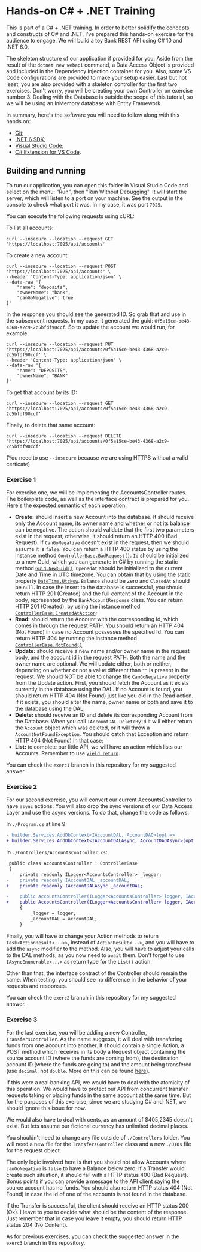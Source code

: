 # Hands-on C# + .NET Training

This is part of a C# + .NET training. In order to better solidify the concepts and constructs of C#
and .NET, I've prepared this hands-on exercise for the audience to engage. We will build a toy Bank
REST API using C# 10 and .NET 6.0.

The skeleton structure of our application if provided for you. Aside from the result of the
`dotnet new webapi` command, a Data Access Object is provided and included in the Dependency
Injection container for you. Also, some VS Code configurations are provided to make your setup
easier. Last but not least, you are also provided with a skeleton controller for the first two
exercises. Don't worry, you will be creating your own Controller on exercise number 3. Dealing with
the Database is outside the scope of this tutorial, so we will be using an InMemory database with
Entity Framework.

In summary, here's the software you will need to follow along with this hands on:
- [Git](https://git-scm.com/download);
- [.NET 6 SDK](https://dotnet.microsoft.com/en-us/download/dotnet/6.0);
- [Visual Studio Code](https://code.visualstudio.com/download);
- [C# Extension for VS Code](https://marketplace.visualstudio.com/items?itemName=ms-dotnettools.csharp).

## Building and running

To run our application, you can open this folder in Visual Studio Code and select on the menu:
"Run", then "Run Without Debugging". It will start the server, which will listen to a port on your
machine. See the output in the console to check what port it was. In my case, it was port `7025`.

You can execute the following requests using cURL:

To list all accounts:

```
curl --insecure --location --request GET 'https://localhost:7025/api/accounts'
```

To create a new account:

```
curl --insecure --location --request POST 'https://localhost:7025/api/accounts' \
--header 'Content-Type: application/json' \
--data-raw '{
    "name": "deposits",
    "ownerName": "bank",
    "canGoNegative": true
}'
```

In the response you should see the generated ID. So grab that and use in the subsequent requests.
In my case, it generated the guid: `0f5a15ce-be43-4368-a2c9-2c5bfdf90ccf`. So to update the
account we would run, for example:

```
curl --insecure --location --request PUT 'https://localhost:7025/api/accounts/0f5a15ce-be43-4368-a2c9-2c5bfdf90ccf' \
--header 'Content-Type: application/json' \
--data-raw '{
    "name": "DEPOSITS",
    "ownerName": "BANK"
}'
```

To get that account by its ID:

```
curl --insecure --location --request GET 'https://localhost:7025/api/accounts/0f5a15ce-be43-4368-a2c9-2c5bfdf90ccf'
```

Finally, to delete that same account:

```
curl --insecure --location --request DELETE 'https://localhost:7025/api/accounts/0f5a15ce-be43-4368-a2c9-2c5bfdf90ccf'
```

(You need to use `--insecure` because we are using HTTPS without a valid certicate)

### Exercise 1

For exercise one, we will be implementing the AccountsController routes. The boilerplate code,
as well as the interface contract is prepared for you. Here's the expected semantic of each
operation:

 * **Create:** should insert a new Account into the database. It should receive only the Account
 name, its owner name and whether or not its balance can be negative. The action should validate
 that the first two parameters exist in the request, otherwise, it should return an HTTP 400 (Bad
 Request). If `CanGoNegative` doesn't exist in the request, then we should assume it is `false`.
 You can return a HTTP 400 status by using the instance method
 [`ControllerBase.BadRequest()`](https://docs.microsoft.com/en-us/dotnet/api/microsoft.aspnetcore.mvc.controllerbase.badrequest?view=aspnetcore-6.0).
 `Id` should be initialized to a new Guid, which you can generate in C# by running the static
 method
 [`Guid.NewGuid()`](https://docs.microsoft.com/en-us/dotnet/api/system.guid.newguid?view=net-6.0).
 `OpenedAt` should be initialized to the current Date and Time in UTC
 timezone. You can obtain that by using the static property
 [`DateTime.UtcNow`](https://docs.microsoft.com/en-us/dotnet/api/system.datetime.utcnow?view=net-6.0).
 `Balance` should be zero and `ClosedAt` should be `null`. In case the insert to the database is
 successful, you should return HTTP 201 (Created) and the full content of the Account in the body,
 represented by the `BankAccountResponse` class. You can return HTTP 201 (Created), by using the
 instance method
 [`ControllerBase.CreatedAtAction`](https://docs.microsoft.com/en-us/dotnet/api/microsoft.aspnetcore.mvc.controllerbase.createdataction?view=aspnetcore-6.0);
 * **Read:** should return the Account with the corresponding Id, which comes in through the
 request PATH. You should return an HTTP 404 (Not Found) in case no Account possesses the specified
 Id. You can return HTTP 404 by running the instance method
 [`ControllerBase.NotFound()`](https://docs.microsoft.com/en-us/dotnet/api/microsoft.aspnetcore.mvc.controllerbase.notfound?view=aspnetcore-6.0).
 * **Update:** should receive a new name and/or owner name in the request body, and the account id
 in the request PATH. Both the name and the owner name are optional. We will update either, both or
 neither, depending on whether or not a value different than `""` is present in the request. We
 should NOT be able to change the `CanGoNegative` property from the Update action. First, you
 should fetch the Account as it exists currently in the database using the DAL. If no Account is
 found, you should return HTTP 404 (Not Found) just like you did in the Read action. If it exists,
 you should alter the name, owner name or both and save it to the database using the DAL;
 * **Delete:** should receive an ID and delete its corresponding Account from the Database. When
 you call `IAccountDAL.DeleteById` it will either return the `Account` object which was deleted, or
 it will throw a `AccountNotFoundException`. You should catch that Exception and return HTTP 404
 (Not Found) in that case;
 * **List:** to complete our little API, we will have an action which lists our Accounts. Remember
 to use [`yield return`](https://docs.microsoft.com/en-us/dotnet/csharp/language-reference/keywords/yield).

You can check the `exerc1` branch in this repository for my suggested answer.

### Exercise 2

For our second exercise, you will convert our current AccountsController to have `async` actions.
You will also drop the sync versions of our Data Access Layer and use the async versions. To do
that, change the code as follows.

In `./Program.cs` at line 9:

```diff
- builder.Services.AddDbContext<IAccountDAL, AccountDAO>(opt =>
+ builder.Services.AddDbContext<IAccountDALAsync, AccountDAOAsync>(opt =>
```

In `./Controllers/AccountsController.cs`:

```diff
 public class AccountsController : ControllerBase
 {
     private readonly ILogger<AccountsController> _logger;
-    private readonly IAccountDAL _accountDAL;
+    private readonly IAccountDALAsync _accountDAL;

-    public AccountsController(ILogger<AccountsController> logger, IAccountDAL accountDAL)
+    public AccountsController(ILogger<AccountsController> logger, IAccountDALAsync accountDAL)
     {
         _logger = logger;
         _accountDAL = accountDAL;
     }
```

Finally, you will have to change your Action methods to return `Task<ActionResult<...>>`, instead
of `ActionResult<...>`, and you will have to add the `async` modifier to the method. Also, you will
have to adjust your calls to the DAL methods, as you now need to `await` them. Don't forget to use
`IAsyncEnumerable<...>` as return type for the `List()` action.

Other than that, the interface contract of the Controller should remain the same. When testing, you
should see no difference in the behavior of your requests and responses.

You can check the `exerc2` branch in this repository for my suggested answer.

### Exercise 3

For the last exercise, you will be adding a new Controller, `TransfersController`. As the name
suggests, it will deal with transfering funds from one account into another. It should contain a
single Action, a POST method which receives in its body a Request object containing the source
account ID (where the funds are coming from), the destination account ID (where the funds are going
to) and the amount being transfered (use `decimal`, not `double`. More on this can be found
[here](https://docs.microsoft.com/en-us/dotnet/csharp/language-reference/builtin-types/floating-point-numeric-types)).

If this were a real banking API, we would have to deal with the atomicity of this operation. We
would have to protect our API from concurrent transfer requests taking or placing funds in the same
account at the same time. But for the purposes of this exercise, since we are studying C# and .NET,
we should ignore this issue for now.

We would also have to deal with cents, as an amount of $405,2345 doesn't exist. But lets assume our
fictional currency has unlimited decimal places.

You shouldn't need to change any file outside of `./Controllers` folder. You will need a new file
for the `TransfersController` class and a new `./DTOs` file for the request object.

The only logic involved here is that you should not allow Accounts where `canGoNegative` is `false`
to have a Balance below zero. If a Transfer would create such situation, it should fail with a
HTTP status 400 (Bad Request). Bonus points if you can provide a message to the API client saying
the source account has no funds. You should also return HTTP status 404 (Not Found) in case the id
of one of the accounts is not found in the database.

If the Transfer is successful, the client should receive an HTTP status 200 (Ok). I leave to you to
decide what should be the content of the response. Just remember that in case you leave it empty,
you should return HTTP status 204 (No Content).

As for previous exercises, you can check the suggested answer in the `exerc3` branch in this
repository.
